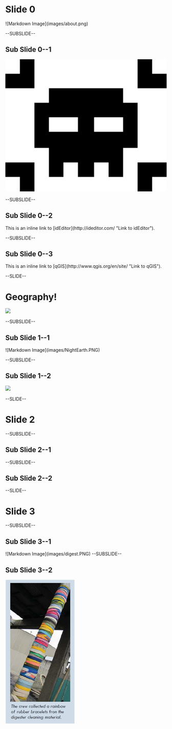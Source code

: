 <!------------------------------------------------------------>
<!-- Topic: xxx -->

<h1>Slide 0</h1>
![Markdown Image](images/about.png)

--SUBSLIDE--

<h2>Sub Slide 0--1</h2>
<img src="images/intro.png" style="max-height: 450px;">

--SUBSLIDE--

<h2>Sub Slide 0--2</h2>
This is an inline link to [idEditor](http://ideditor.com/  "Link to idEditor").

--SUBSLIDE--

<h2>Sub Slide 0--3</h2>
This is an inline link to [qGIS](http://www.qgis.org/en/site/ "Link to qGIS").

<!------------------------------------------------------------>
--SLIDE--
<!-- Topic: Geography -->

<h1>Geography!</h1>
<img src="images/rotating_globe.gif" style="max-height: 450px;">

--SUBSLIDE--

<h2>Sub Slide 1--1</h2>
![Markdown Image](images/NightEarth.PNG)

--SUBSLIDE--

<h2>Sub Slide 1--2</h2>
<img src="images/NightUS.PNG" style="max-height: 450px;">



<!------------------------------------------------------------>
--SLIDE--
<!-- Topic: zzz -->

<h1>Slide 2</h1>

--SUBSLIDE--

<h2>Sub Slide 2--1</h2>

--SUBSLIDE--

<h2>Sub Slide 2--2</h2>

<!------------------------------------------------------------>
--SLIDE--
<!-- Topic: yyy -->

<h1>Slide 3</h1>

--SUBSLIDE--

<h2>Sub Slide 3--1</h2>
![Markdown Image](images/digest.PNG)
--SUBSLIDE--

<h2>Sub Slide 3--2</h2>
<img src="images/Bands.PNG" style="max-height: 450px;">
